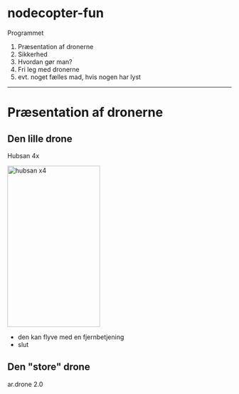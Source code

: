 # nodecopter-fun

Programmet

1.	Præsentation af dronerne
2.	Sikkerhed
3.	Hvordan gør man?
4.	Fri leg med dronerne
5.	evt. noget fælles mad, hvis nogen har lyst

---

# Præsentation af dronerne

## Den lille drone 

Hubsan 4x

<img src="http://quadcopterbase.com/wp-content/uploads/2014/08/IMG_2924.jpg" alt="hubsan x4" height="362" width="208">

* den kan flyve med en fjernbetjening
* slut


## Den "store" drone

ar.drone 2.0